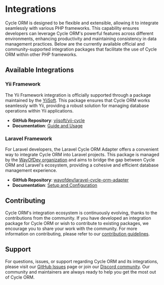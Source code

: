 # Integrations

Cycle ORM is designed to be flexible and extensible, allowing it to integrate seamlessly with various PHP frameworks. This capability ensures developers can leverage Cycle ORM's powerful features across different environments, enhancing productivity and maintaining consistency in data management practices. Below are the currently available official and community-supported integration packages that facilitate the use of Cycle ORM within other PHP frameworks.

## Available Integrations

### Yii Framework

The Yii Framework integration is officially supported through a package maintained by the [YiiSoft](https://www.yiiframework.com). This package ensures that Cycle ORM works seamlessly with Yii, providing a robust solution for managing database operations within Yii applications.

- **GitHub Repository**: [yiisoft/yii-cycle](https://github.com/yiisoft/yii-cycle)
- **Documentation**: [Guide and Usage](https://github.com/yiisoft/yii-cycle/tree/master/docs/guide/en)

### Laravel Framework

For Laravel developers, the Laravel Cycle ORM Adapter offers a convenient way to integrate Cycle ORM into Laravel projects. This package is managed by the [WayOfDev organization](https://github.com/wayofdev) and aims to bridge the gap between Cycle ORM and Laravel's ecosystem, providing a cohesive and efficient database management experience.

- **GitHub Repository**: [wayofdev/laravel-cycle-orm-adapter](https://github.com/wayofdev/laravel-cycle-orm-adapter)
- **Documentation**: [Setup and Configuration](https://laravel-cycle-orm-adapter.wayof.dev)

## Contributing

Cycle ORM's integration ecosystem is continuously evolving, thanks to the contributions from the community. If you have developed an integration package for Cycle ORM or wish to contribute to existing packages, we encourage you to share your work with the community. For more information on contributing, please refer to our [contribution guidelines](/docs/en/contributing.md).

## Support

For questions, issues, or support regarding Cycle ORM and its integrations, please visit our [GitHub Issues](https://github.com/cycle/orm/issues) page or join our [Discord community](https://discord.gg/TFeEmCs). Our community and maintainers are always ready to help you get the most out of Cycle ORM.
